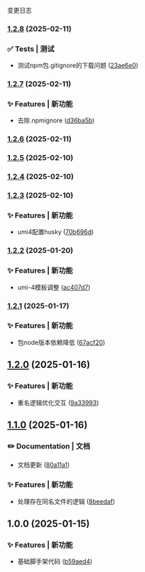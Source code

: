 变更日志
### [1.2.8](https://github.com/BouBoo-Min/create-conventional-app/compare/v1.2.7...v1.2.8) (2025-02-11)


### ✅ Tests | 测试

* 测试npm包.gitignore的下载问题 ([23ae6e0](https://github.com/BouBoo-Min/create-conventional-app/commit/23ae6e0b769bf174f540d05f1af703829a0256df))

### [1.2.7](https://github.com/BouBoo-Min/create-conventional-app/compare/v1.2.6...v1.2.7) (2025-02-11)


### ✨ Features | 新功能

* 去除.npmignore ([d36ba5b](https://github.com/BouBoo-Min/create-conventional-app/commit/d36ba5bc5e8465172a376feef4799731a08ea05c))

### [1.2.6](https://github.com/BouBoo-Min/create-conventional-app/compare/v1.2.5...v1.2.6) (2025-02-11)

### [1.2.5](https://github.com/BouBoo-Min/create-conventional-app/compare/v1.2.4...v1.2.5) (2025-02-10)

### [1.2.4](https://github.com/BouBoo-Min/create-conventional-app/compare/v1.2.3...v1.2.4) (2025-02-10)

### [1.2.3](https://github.com/BouBoo-Min/create-conventional-app/compare/v1.2.2...v1.2.3) (2025-02-10)


### ✨ Features | 新功能

* umi4配置husky ([70b696d](https://github.com/BouBoo-Min/create-conventional-app/commit/70b696d4b5272fad0288dc772c1d826da5ec6553))

### [1.2.2](https://github.com/BouBoo-Min/create-conventional-app/compare/v1.2.1...v1.2.2) (2025-01-20)


### ✨ Features | 新功能

* umi-4模板调整 ([ac407d7](https://github.com/BouBoo-Min/create-conventional-app/commit/ac407d72c2b75aac1c31cf59443761cfd3f0d040))

### [1.2.1](https://github.com/BouBoo-Min/create-conventional-app/compare/v1.2.0...v1.2.1) (2025-01-17)


### ✨ Features | 新功能

* 包node版本依赖降低 ([67acf20](https://github.com/BouBoo-Min/create-conventional-app/commit/67acf20bf1495aa735dd1755b3fd993bee675e3b))

## [1.2.0](https://github.com/BouBoo-Min/create-conventional-app/compare/v1.1.0...v1.2.0) (2025-01-16)


### ✨ Features | 新功能

* 重名逻辑优化交互 ([9a33993](https://github.com/BouBoo-Min/create-conventional-app/commit/9a339934f92fdb40f1cbfe440b28999592df4378))

## [1.1.0](https://github.com/BouBoo-Min/create-conventional-app/compare/v1.0.0...v1.1.0) (2025-01-16)


### ✏️ Documentation | 文档

* 文档更新 ([80a11a1](https://github.com/BouBoo-Min/create-conventional-app/commit/80a11a161b7d57eef0532169b23e2f114bd802f4))


### ✨ Features | 新功能

* 处理存在同名文件的逻辑 ([8beedaf](https://github.com/BouBoo-Min/create-conventional-app/commit/8beedafafa1a39fb10a12a4afb5e2736927808f1))

## 1.0.0 (2025-01-15)


### ✨ Features | 新功能

* 基础脚手架代码 ([b59aed4](https://github.com/BouBoo-Min/create-conventional-app/commit/b59aed49a849998747db32b2f2709ad0395949b2))
